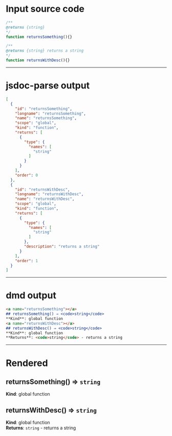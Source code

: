 # Input source code
```js
/**
@returns {string}
*/
function returnsSomething(){}

/**
@returns {string} returns a string
*/
function returnsWithDesc(){}

```

* * * 

# jsdoc-parse output
```json
[
  {
    "id": "returnsSomething",
    "longname": "returnsSomething",
    "name": "returnsSomething",
    "scope": "global",
    "kind": "function",
    "returns": [
      {
        "type": {
          "names": [
            "string"
          ]
        }
      }
    ],
    "order": 0
  },
  {
    "id": "returnsWithDesc",
    "longname": "returnsWithDesc",
    "name": "returnsWithDesc",
    "scope": "global",
    "kind": "function",
    "returns": [
      {
        "type": {
          "names": [
            "string"
          ]
        },
        "description": "returns a string"
      }
    ],
    "order": 1
  }
]
```

* * * 

# dmd output
```markdown
<a name="returnsSomething"></a>
## returnsSomething() ⇒ <code>string</code>
**Kind**: global function  
<a name="returnsWithDesc"></a>
## returnsWithDesc() ⇒ <code>string</code>
**Kind**: global function  
**Returns**: <code>string</code> - returns a string  
```

* * * 

# Rendered
<a name="returnsSomething"></a>
## returnsSomething() ⇒ <code>string</code>
**Kind**: global function  
<a name="returnsWithDesc"></a>
## returnsWithDesc() ⇒ <code>string</code>
**Kind**: global function  
**Returns**: <code>string</code> - returns a string  
